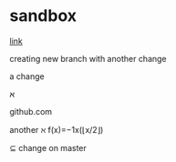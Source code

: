 # sandbox

[link](https://github.com/smattingly/sandbox/commit/0da816f46659edd22f9ea07a3aa846cdb47033f1#diff-fa427d9f044905a50a7cfa9c4dd979f5)

creating new branch with another change

a change

&#1488;

github.com

another
ℵ
f(x)=−1x(⌊x/2⌋)

⊆
change on master
